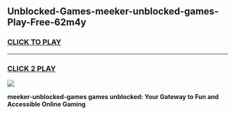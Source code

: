 
## Unblocked-Games-meeker-unblocked-games-Play-Free-62m4y
<h3>
<a href="https://premium76.site?title=meeker-unblocked-games&ref=22A">CLICK TO PLAY</a></h3>
<hr>

<h3>
<a href="https://premium76.site?title=meeker-unblocked-games&ref=22A">CLICK 2 PLAY</a>
  
</h3>

<a href="https://premium76.site?title=meeker-unblocked-games&ref=22A"><img src="https://clearcache.store/games.png"></a>


**meeker-unblocked-games games unblocked: Your Gateway to Fun and Accessible Online Gaming**
